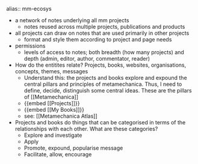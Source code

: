 alias:: mm-ecosys

- a network of notes underlying all mm projects
	- notes reused across multiple projects, publications and products
- all projects can draw on notes that are used primarily in other projects
	- format and style them according to project and page needs
- permissions
	- levels of access to notes; both breadth (how many projects) and depth (admin, editor, author, commentator, reader)
- How do the entitites relate? Projects, books, websites, organisations, concepts, themes, messages
	- Understand this: the projects and books explore and expound the central pillars and principles of metamechanica. Thus, I need to define, decide, distinguish some central ideas. These are the pillars of [[Metamechanica]]
	- {{embed [[Projects]]}}
	- {{embed [[My Books]]}}
	- see: [[Metamechanica Atlas]]
- Projects and books do things that can be categorised in terms of the relationships with each other. What are these categories?
	- Explore and investigate
	- Apply
	- Promote, expound, popularise message
	- Facilitate, allow, encourage